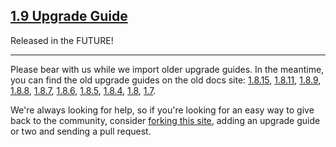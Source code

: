 <script>{
	"title": "jQuery UI Upgrade Guides"
}</script>

## [1.9 Upgrade Guide](/upgrade-guide/1.9/)
Released in the FUTURE!

<hr class="dots">

Please bear with us while we import older upgrade guides. In the meantime,
you can find the old upgrade guides on the old docs site:
[1.8.15](http://docs.jquery.com/UI/Upgrade_Guide/1.8.15),
[1.8.11](http://docs.jquery.com/UI/Upgrade_Guide/1.8.11),
[1.8.9](http://docs.jquery.com/UI/Upgrade_Guide/1.8.9),
[1.8.8](http://docs.jquery.com/UI/Upgrade_Guide/1.8.8),
[1.8.7](http://docs.jquery.com/UI/Upgrade_Guide/1.8.7),
[1.8.6](http://docs.jquery.com/UI/Upgrade_Guide/1.8.6),
[1.8.5](http://docs.jquery.com/UI/Upgrade_Guide/1.8.5),
[1.8.4](http://docs.jquery.com/UI/Upgrade_Guide_184),
[1.8](http://docs.jquery.com/UI/Upgrade_Guide_18),
[1.7](http://docs.jquery.com/UI/Upgrade_Guide_17).

We're always looking for help, so if you're looking for an easy way to give
back to the community, consider [forking this site](https://github.com/jquery/jqueryui.com),
adding an upgrade guide or two and sending a pull request.
